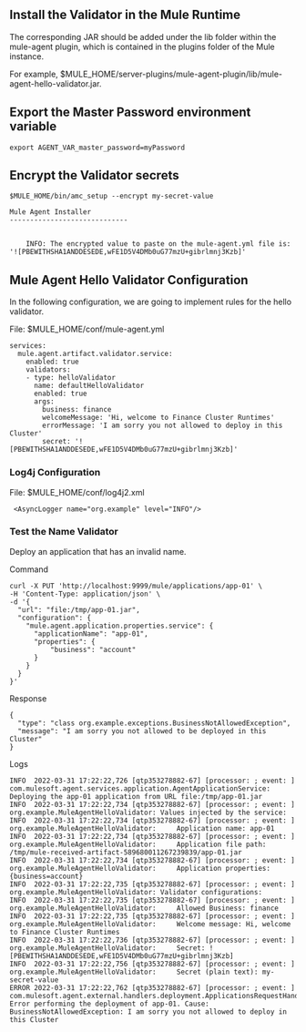 ## Install the Validator in the Mule Runtime

The corresponding JAR should be added under the lib folder within the mule-agent plugin, which is contained in the plugins folder of the Mule instance.

For example, $MULE_HOME/server-plugins/mule-agent-plugin/lib/mule-agent-hello-validator.jar.

## Export the Master Password environment variable

```
export AGENT_VAR_master_password=myPassword
```

## Encrypt the Validator secrets

```
$MULE_HOME/bin/amc_setup --encrypt my-secret-value

Mule Agent Installer
-----------------------------


	INFO: The encrypted value to paste on the mule-agent.yml file is: '![PBEWITHSHA1ANDDESEDE,wFE1D5V4DMb0uG77mzU+gibrlmnj3Kzb]'
```

## Mule Agent Hello Validator Configuration

In the following configuration, we are going to implement rules for the hello validator.

File: $MULE_HOME/conf/mule-agent.yml

```
services:
  mule.agent.artifact.validator.service:
    enabled: true
    validators:
    - type: helloValidator
      name: defaultHelloValidator
      enabled: true
      args:
        business: finance
        welcomeMessage: 'Hi, welcome to Finance Cluster Runtimes'
        errorMessage: 'I am sorry you not allowed to deploy in this Cluster'
        secret: '![PBEWITHSHA1ANDDESEDE,wFE1D5V4DMb0uG77mzU+gibrlmnj3Kzb]'
```

### Log4j Configuration

File: $MULE_HOME/conf/log4j2.xml

```
 <AsyncLogger name="org.example" level="INFO"/>
```

### Test the Name Validator

Deploy an application that has an invalid name.

Command

```
curl -X PUT 'http://localhost:9999/mule/applications/app-01' \
-H 'Content-Type: application/json' \
-d '{
  "url": "file:/tmp/app-01.jar",
  "configuration": {
    "mule.agent.application.properties.service": {
      "applicationName": "app-01",
      "properties": {
          "business": "account"
      }
    }
  }
}'
```

Response

```
{
  "type": "class org.example.exceptions.BusinessNotAllowedException",
  "message": "I am sorry you not allowed to be deployed in this Cluster"
}
```

Logs

```
INFO  2022-03-31 17:22:22,726 [qtp353278882-67] [processor: ; event: ] com.mulesoft.agent.services.application.AgentApplicationService: Deploying the app-01 application from URL file:/tmp/app-01.jar
INFO  2022-03-31 17:22:22,734 [qtp353278882-67] [processor: ; event: ] org.example.MuleAgentHelloValidator: Values injected by the service:
INFO  2022-03-31 17:22:22,734 [qtp353278882-67] [processor: ; event: ] org.example.MuleAgentHelloValidator: 	Application name: app-01
INFO  2022-03-31 17:22:22,734 [qtp353278882-67] [processor: ; event: ] org.example.MuleAgentHelloValidator: 	Application file path: /tmp/mule-received-artifact-589680011267239839/app-01.jar
INFO  2022-03-31 17:22:22,734 [qtp353278882-67] [processor: ; event: ] org.example.MuleAgentHelloValidator: 	Application properties: {business=account}
INFO  2022-03-31 17:22:22,735 [qtp353278882-67] [processor: ; event: ] org.example.MuleAgentHelloValidator: Validator configurations:
INFO  2022-03-31 17:22:22,735 [qtp353278882-67] [processor: ; event: ] org.example.MuleAgentHelloValidator: 	Allowed Business: finance
INFO  2022-03-31 17:22:22,735 [qtp353278882-67] [processor: ; event: ] org.example.MuleAgentHelloValidator: 	Welcome message: Hi, welcome to Finance Cluster Runtimes
INFO  2022-03-31 17:22:22,736 [qtp353278882-67] [processor: ; event: ] org.example.MuleAgentHelloValidator: 	Secret: ![PBEWITHSHA1ANDDESEDE,wFE1D5V4DMb0uG77mzU+gibrlmnj3Kzb]
INFO  2022-03-31 17:22:22,756 [qtp353278882-67] [processor: ; event: ] org.example.MuleAgentHelloValidator: 	Secret (plain text): my-secret-value
ERROR 2022-03-31 17:22:22,762 [qtp353278882-67] [processor: ; event: ] com.mulesoft.agent.external.handlers.deployment.ApplicationsRequestHandler: Error performing the deployment of app-01. Cause: BusinessNotAllowedException: I am sorry you not allowed to deploy in this Cluster
```